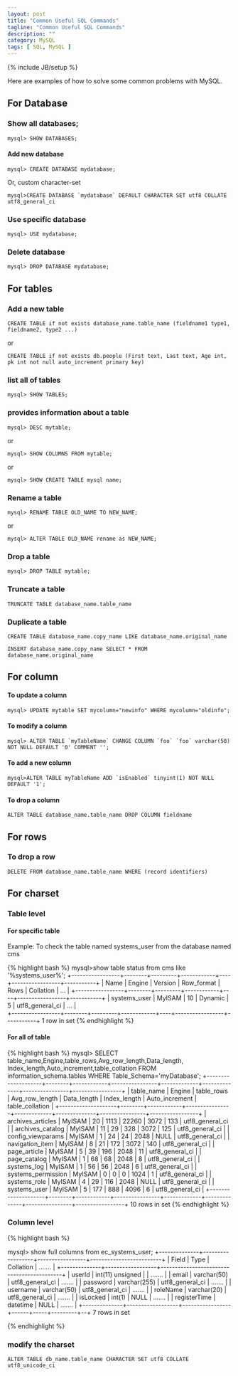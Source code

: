 ```yaml
---
layout: post
title: "Common Useful SQL Commands"
tagline: "Common Useful SQL Commands"
description: ""
category: MySQL
tags: [ SQL, MySQL ]
---
```

{% include JB/setup %}

Here are examples of how to solve some common problems with MySQL.


## For Database

### Show all databases;

	mysql> SHOW DATABASES;

#### Add new database

	mysql> CREATE DATABASE mydatabase;

Or, custom character-set

	mysql>CREATE DATABASE `mydatabase` DEFAULT CHARACTER SET utf8 COLLATE utf8_general_ci

### Use specific database

	mysql> USE mydatabase;

### Delete database

	mysql> DROP DATABASE mydatabase;

## For tables

### Add a new table


	CREATE TABLE if not exists database_name.table_name (fieldname1 type1, fieldname2, type2 ...)

or

	CREATE TABLE if not exists db.people (First text, Last text, Age int, pk int not null auto_increment primary key)


### list all of tables

	mysql> SHOW TABLES;

###  provides information about a table 

	mysql> DESC mytable;

or

	mysql> SHOW COLUMNS FROM mytable;

or 

	mysql> SHOW CREATE TABLE mysql name;

### Rename a table

	mysql> RENAME TABLE OLD_NAME TO NEW_NAME;

or

	mysql> ALTER TABLE OLD_NAME rename as NEW_NAME;

### Drop a table

	mysql> DROP TABLE mytable;

### Truncate a table

	TRUNCATE TABLE database_name.table_name

### Duplicate a table

	CREATE TABLE database_name.copy_name LIKE database_name.original_name

	INSERT database_name.copy_name SELECT * FROM database_name.original_name


## For column

#### To update a column

	mysql> UPDATE mytable SET mycolumn="newinfo" WHERE mycolumn="oldinfo";

#### To modify a column

	mysql> ALTER TABLE `myTableName` CHANGE COLUMN `foo` `foo` varchar(50) NOT NULL DEFAULT '0' COMMENT '';

#### To add a new column

	mysql>ALTER TABLE myTableName ADD `isEnabled` tinyint(1) NOT NULL DEFAULT '1';

#### To drop a column

	ALTER TABLE database_name.table_name DROP COLUMN fieldname

## For rows

### To drop a row

	DELETE FROM database_name.table_name WHERE (record identifiers)


## For charset

### Table level

#### For specific table

Example: To check the table named systems_user from the database named cms

{% highlight bash %}
mysql>show table status from cms like '%systems_user%'; 
+-----------------+--------+---------+------------+----+-----------------+-----------+
| Name            | Engine | Version | Row_format | Rows  | Collation    | ...       |
+-----------------+--------+---------+------------+----+-----------------+-----------+
| systems_user    | MyISAM |      10 | Dynamic    | 5  | utf8_general_ci | ...       |   
+-----------------+--------+---------+------------+----+-----------------+-----------+
1 row in set
{% endhighlight %}

#### For all of table

{% highlight bash %}
mysql> SELECT table_name,Engine,table_rows,Avg_row_length,Data_length,
  	Index_length,Auto_increment,table_collation
	FROM information_schema.tables
	WHERE Table_Schema='myDatabase';
+--------------------+--------+------------+----------------+-------------+--------------+----------------+-----------------+
| table_name         | Engine | table_rows | Avg_row_length | Data_length | Index_length | Auto_increment | table_collation |
+--------------------+--------+------------+----------------+-------------+--------------+----------------+-----------------+
| archives_articles  | MyISAM |         20 |           1113 |       22260 |         3072 |            133 | utf8_general_ci |
| archives_catalog   | MyISAM |         11 |             29 |         328 |         3072 |            125 | utf8_general_ci |
| config_viewparams  | MyISAM |          1 |             24 |          24 |         2048 | NULL           | utf8_general_ci |
| navigation_item    | MyISAM |          8 |             21 |         172 |         3072 |            140 | utf8_general_ci |
| page_article       | MyISAM |          5 |             39 |         196 |         2048 |             11 | utf8_general_ci |
| page_catalog       | MyISAM |          1 |             68 |          68 |         2048 |              8 | utf8_general_ci |
| systems_log        | MyISAM |          1 |             56 |          56 |         2048 |              6 | utf8_general_ci |
| systems_permission | MyISAM |          0 |              0 |           0 |         1024 |              1 | utf8_general_ci |
| systems_role       | MyISAM |          4 |             29 |         116 |         2048 | NULL           | utf8_general_ci |
| systems_user       | MyISAM |          5 |            177 |         888 |         4096 |              6 | utf8_general_ci |
+--------------------+--------+------------+----------------+-------------+--------------+----------------+-----------------+
10 rows in set 
{% endhighlight %}

### Column level

{% highlight bash %}

mysql> show full columns from ec_systems_user;
+--------------+------------------+-----------------+-------------------------+
| Field        | Type             | Collation       | .......                 |
+--------------+------------------+-------------------------------------------+
| userId       | int(11) unsigned |                 | .......                 |
| email        | varchar(50)      | utf8_general_ci | .......                 |
| password     | varchar(255)     | utf8_general_ci | .......                 |
| username     | varchar(50)      | utf8_general_ci | .......                 |
| roleName     | varchar(20)      | utf8_general_ci | .......                 | 
| isLocked     | int(1)           | NULL            | .......                 |
| registerTime | datetime         | NULL            | .......                 |
+--------------+------------------+-----------------+------+-----+---------+--+
7 rows in set

{% endhighlight %}

### modify the charset

	ALTER TABLE db_name.table_name CHARACTER SET utf8 COLLATE utf8_unicode_ci

